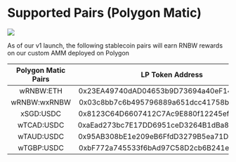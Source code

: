 # Supported Pairs (Polygon Matic)

![](<../../.gitbook/assets/photo\_2021-09-07\_10-18-44 (1).jpg>)

As of our v1 launch, the following stablecoin pairs will earn RNBW rewards on our custom AMM deployed on Polygon

| Polygon Matic Pairs |              LP Token Address              |
| :-----------------: | :----------------------------------------: |
|      wRNBW:ETH      | 0x23EA49740dAD04653b9D73694a40eF14bFfF8833 |
|     wRNBW:wxRNBW    | 0x03c8bb7c6b495796889a651dcc41758be4527122 |
|      xSGD:USDC      | 0x8123C64D6607412C7Ac9E880f12245ef22558b14 |
|      wTCAD:USDC     | 0xaEad273bc7E17DD6951ceD3264B1dBa8A19114C2 |
|      wTAUD:USDC     | 0x95AB308bE1e209eB6FfdD3279B5ea71D365AD30B |
|      wTGBP:USDC     | 0xbF772a745533f6bAd97C58D2cb6B241eF7487242 |
